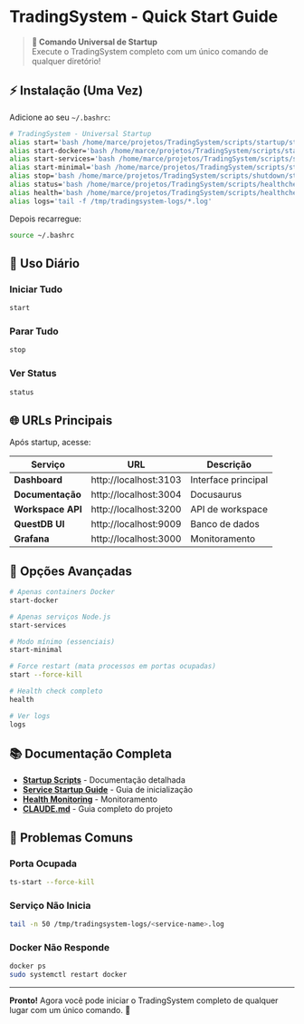 # TradingSystem - Quick Start Guide

> **🚀 Comando Universal de Startup**  
> Execute o TradingSystem completo com um único comando de qualquer diretório!

## ⚡ Instalação (Uma Vez)

Adicione ao seu `~/.bashrc`:

```bash
# TradingSystem - Universal Startup
alias start='bash /home/marce/projetos/TradingSystem/scripts/startup/start-tradingsystem.sh'
alias start-docker='bash /home/marce/projetos/TradingSystem/scripts/startup/start-tradingsystem.sh --docker'
alias start-services='bash /home/marce/projetos/TradingSystem/scripts/startup/start-tradingsystem.sh --services'
alias start-minimal='bash /home/marce/projetos/TradingSystem/scripts/startup/start-tradingsystem.sh --minimal'
alias stop='bash /home/marce/projetos/TradingSystem/scripts/shutdown/stop-tradingsystem.sh'
alias status='bash /home/marce/projetos/TradingSystem/scripts/healthcheck/hc-tradingsystem-status.sh --quick'
alias health='bash /home/marce/projetos/TradingSystem/scripts/healthcheck/hc-tradingsystem-status.sh'
alias logs='tail -f /tmp/tradingsystem-logs/*.log'
```

Depois recarregue:

```bash
source ~/.bashrc
```

## 🎯 Uso Diário

### Iniciar Tudo

```bash
start
```

### Parar Tudo

```bash
stop
```

### Ver Status

```bash
status
```

## 🌐 URLs Principais

Após startup, acesse:

| Serviço           | URL                   | Descrição           |
| ----------------- | --------------------- | ------------------- |
| **Dashboard**     | http://localhost:3103 | Interface principal |
| **Documentação**  | http://localhost:3004 | Docusaurus          |
| **Workspace API** | http://localhost:3200 | API de workspace    |
| **QuestDB UI**    | http://localhost:9009 | Banco de dados      |
| **Grafana**       | http://localhost:3000 | Monitoramento       |

## 🔧 Opções Avançadas

```bash
# Apenas containers Docker
start-docker

# Apenas serviços Node.js
start-services

# Modo mínimo (essenciais)
start-minimal

# Force restart (mata processos em portas ocupadas)
start --force-kill

# Health check completo
health

# Ver logs
logs
```

## 📚 Documentação Completa

-   **[Startup Scripts](scripts/startup/README.md)** - Documentação detalhada
-   **[Service Startup Guide](docs/context/ops/service-startup-guide.md)** - Guia de inicialização
-   **[Health Monitoring](docs/context/ops/health-monitoring.md)** - Monitoramento
-   **[CLAUDE.md](CLAUDE.md)** - Guia completo do projeto

## 🐛 Problemas Comuns

### Porta Ocupada

```bash
ts-start --force-kill
```

### Serviço Não Inicia

```bash
tail -n 50 /tmp/tradingsystem-logs/<service-name>.log
```

### Docker Não Responde

```bash
docker ps
sudo systemctl restart docker
```

---

**Pronto!** Agora você pode iniciar o TradingSystem completo de qualquer lugar com um único comando. 🎉
